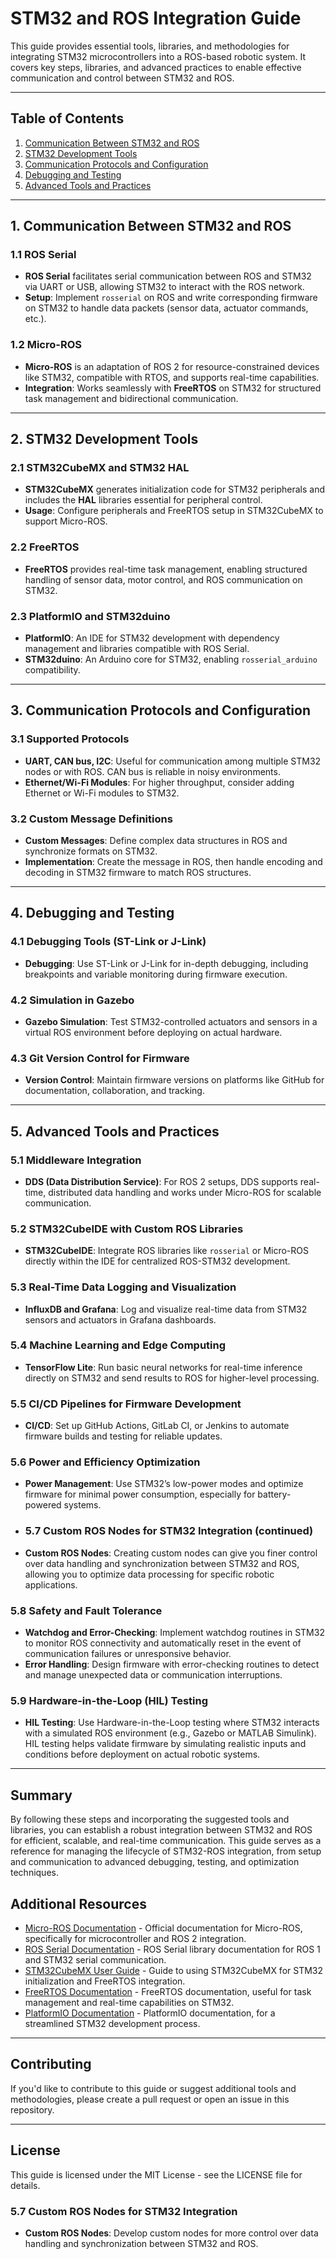 # STM32 and ROS Integration Guide

This guide provides essential tools, libraries, and methodologies for integrating STM32 microcontrollers into a ROS-based robotic system. It covers key steps, libraries, and advanced practices to enable effective communication and control between STM32 and ROS.

---

## Table of Contents
1. [Communication Between STM32 and ROS](#communication-between-stm32-and-ros)
2. [STM32 Development Tools](#stm32-development-tools)
3. [Communication Protocols and Configuration](#communication-protocols-and-configuration)
4. [Debugging and Testing](#debugging-and-testing)
5. [Advanced Tools and Practices](#advanced-tools-and-practices)

---

## 1. Communication Between STM32 and ROS

### 1.1 ROS Serial
- **ROS Serial** facilitates serial communication between ROS and STM32 via UART or USB, allowing STM32 to interact with the ROS network.
- **Setup**: Implement `rosserial` on ROS and write corresponding firmware on STM32 to handle data packets (sensor data, actuator commands, etc.).

### 1.2 Micro-ROS
- **Micro-ROS** is an adaptation of ROS 2 for resource-constrained devices like STM32, compatible with RTOS, and supports real-time capabilities.
- **Integration**: Works seamlessly with **FreeRTOS** on STM32 for structured task management and bidirectional communication.

---

## 2. STM32 Development Tools

### 2.1 STM32CubeMX and STM32 HAL
- **STM32CubeMX** generates initialization code for STM32 peripherals and includes the **HAL** libraries essential for peripheral control.
- **Usage**: Configure peripherals and FreeRTOS setup in STM32CubeMX to support Micro-ROS.

### 2.2 FreeRTOS
- **FreeRTOS** provides real-time task management, enabling structured handling of sensor data, motor control, and ROS communication on STM32.

### 2.3 PlatformIO and STM32duino
- **PlatformIO**: An IDE for STM32 development with dependency management and libraries compatible with ROS Serial.
- **STM32duino**: An Arduino core for STM32, enabling `rosserial_arduino` compatibility.

---

## 3. Communication Protocols and Configuration

### 3.1 Supported Protocols
- **UART, CAN bus, I2C**: Useful for communication among multiple STM32 nodes or with ROS. CAN bus is reliable in noisy environments.
- **Ethernet/Wi-Fi Modules**: For higher throughput, consider adding Ethernet or Wi-Fi modules to STM32.

### 3.2 Custom Message Definitions
- **Custom Messages**: Define complex data structures in ROS and synchronize formats on STM32.
- **Implementation**: Create the message in ROS, then handle encoding and decoding in STM32 firmware to match ROS structures.

---

## 4. Debugging and Testing

### 4.1 Debugging Tools (ST-Link or J-Link)
- **Debugging**: Use ST-Link or J-Link for in-depth debugging, including breakpoints and variable monitoring during firmware execution.

### 4.2 Simulation in Gazebo
- **Gazebo Simulation**: Test STM32-controlled actuators and sensors in a virtual ROS environment before deploying on actual hardware.

### 4.3 Git Version Control for Firmware
- **Version Control**: Maintain firmware versions on platforms like GitHub for documentation, collaboration, and tracking.

---

## 5. Advanced Tools and Practices

### 5.1 Middleware Integration
- **DDS (Data Distribution Service)**: For ROS 2 setups, DDS supports real-time, distributed data handling and works under Micro-ROS for scalable communication.

### 5.2 STM32CubeIDE with Custom ROS Libraries
- **STM32CubeIDE**: Integrate ROS libraries like `rosserial` or Micro-ROS directly within the IDE for centralized ROS-STM32 development.

### 5.3 Real-Time Data Logging and Visualization
- **InfluxDB and Grafana**: Log and visualize real-time data from STM32 sensors and actuators in Grafana dashboards.

### 5.4 Machine Learning and Edge Computing
- **TensorFlow Lite**: Run basic neural networks for real-time inference directly on STM32 and send results to ROS for higher-level processing.

### 5.5 CI/CD Pipelines for Firmware Development
- **CI/CD**: Set up GitHub Actions, GitLab CI, or Jenkins to automate firmware builds and testing for reliable updates.

### 5.6 Power and Efficiency Optimization
- **Power Management**: Use STM32’s low-power modes and optimize firmware for minimal power consumption, especially for battery-powered systems.

- ### 5.7 Custom ROS Nodes for STM32 Integration (continued)
- **Custom ROS Nodes**: Creating custom nodes can give you finer control over data handling and synchronization between STM32 and ROS, allowing you to optimize data processing for specific robotic applications.

### 5.8 Safety and Fault Tolerance
- **Watchdog and Error-Checking**: Implement watchdog routines in STM32 to monitor ROS connectivity and automatically reset in the event of communication failures or unresponsive behavior.
- **Error Handling**: Design firmware with error-checking routines to detect and manage unexpected data or communication interruptions.

### 5.9 Hardware-in-the-Loop (HIL) Testing
- **HIL Testing**: Use Hardware-in-the-Loop testing where STM32 interacts with a simulated ROS environment (e.g., Gazebo or MATLAB Simulink). HIL testing helps validate firmware by simulating realistic inputs and conditions before deployment on actual robotic systems.

---

## Summary

By following these steps and incorporating the suggested tools and libraries, you can establish a robust integration between STM32 and ROS for efficient, scalable, and real-time communication. This guide serves as a reference for managing the lifecycle of STM32-ROS integration, from setup and communication to advanced debugging, testing, and optimization techniques.

## Additional Resources

- [Micro-ROS Documentation](https://micro.ros.org/docs/overview/) - Official documentation for Micro-ROS, specifically for microcontroller and ROS 2 integration.
- [ROS Serial Documentation](http://wiki.ros.org/rosserial) - ROS Serial library documentation for ROS 1 and STM32 serial communication.
- [STM32CubeMX User Guide](https://www.st.com/en/development-tools/stm32cubemx.html) - Guide to using STM32CubeMX for STM32 initialization and FreeRTOS integration.
- [FreeRTOS Documentation](https://www.freertos.org/) - FreeRTOS documentation, useful for task management and real-time capabilities on STM32.
- [PlatformIO Documentation](https://docs.platformio.org/en/latest/) - PlatformIO documentation, for a streamlined STM32 development process.

---

## Contributing

If you'd like to contribute to this guide or suggest additional tools and methodologies, please create a pull request or open an issue in this repository.

---

## License

This guide is licensed under the MIT License - see the LICENSE file for details.



### 5.7 Custom ROS Nodes for STM32 Integration
- **Custom ROS Nodes**: Develop custom nodes for more control over data handling and synchronization between STM32 and ROS.

###
